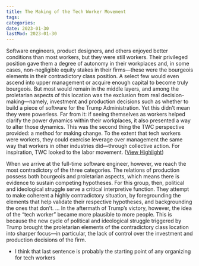 ```yaml
---
title: The Making of the Tech Worker Movement
tags:
categories:
date: 2023-01-30
lastMod: 2023-01-30
---
```

Software engineers, product designers, and others enjoyed better conditions than most workers, but they were still workers. Their privileged position gave them a degree of autonomy in their workplaces and, in some cases, non-negligible equity stakes in their firms—these were the bourgeois elements in their contradictory class position. A select few would even ascend into upper management or acquire enough capital to become truly bourgeois. But most would remain in the middle layers, and among the proletarian aspects of this location was the exclusion from real decision-making—namely, investment and production decisions such as whether to build a piece of software for the Trump Administration. Yet this didn’t mean they were powerless. Far from it: if seeing themselves as workers helped clarify the power dynamics within their workplaces, it also presented a way to alter those dynamics. This was the second thing the TWC perspective provided: a method for making change. To the extent that tech workers were workers, they could exercise leverage over management the same way that workers in other industries did—through collective action. For inspiration, TWC looked to the labor movement. ([View Highlight](https://read.readwise.io/read/01gnn9n10dq36k1cn5ejzsm8v3))

When we arrive at the full-time software engineer, however, we reach the most contradictory of the three categories. The relations of production possess both bourgeois and proletarian aspects, which means there is evidence to sustain competing hypotheses. For this group, then, political and ideological struggle serve a critical interpretive function. They attempt to make coherent a highly contradictory situation, by foregrounding the elements that help validate their respective hypotheses, and backgrounding the ones that don’t. ... In the aftermath of Trump’s victory, however, the idea of the “tech worker” became more plausible to more people. This is because the new cycle of political and ideological struggle triggered by Trump brought the proletarian elements of the contradictory class location into sharper focus—in particular, the lack of control over the investment and production decisions of the firm.

  + I think that last sentence is probably the starting point of any organizing for tech workers
